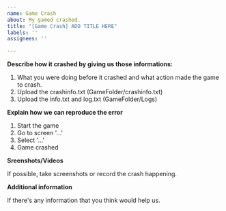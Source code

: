 ```yaml
---
name: Game Crash
about: My gamed crashed.
title: "[Game Crash] ADD TITLE HERE"
labels: ''
assignees: ''

---
```


**Describe how it crashed by giving us those informations:**

1. What you were doing before it crashed and what action made the game to crash.
2. Upload the crashinfo.txt (GameFolder/crashinfo.txt)
3. Upload the info.txt and log.txt (GameFolder/Logs)

**Explain how we can reproduce the error**

1. Start the game
2. Go to screen '...'
3. Select '...'
4. Game crashed

**Sreenshots/Videos**

If possible, take screenshots or record the crash happening.

**Additional information**

If there's any information that you think would help us.
